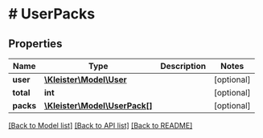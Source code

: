 # # UserPacks

## Properties

Name | Type | Description | Notes
------------ | ------------- | ------------- | -------------
**user** | [**\Kleister\Model\User**](User.md) |  | [optional]
**total** | **int** |  | [optional]
**packs** | [**\Kleister\Model\UserPack[]**](UserPack.md) |  | [optional]

[[Back to Model list]](../../README.md#models) [[Back to API list]](../../README.md#endpoints) [[Back to README]](../../README.md)
